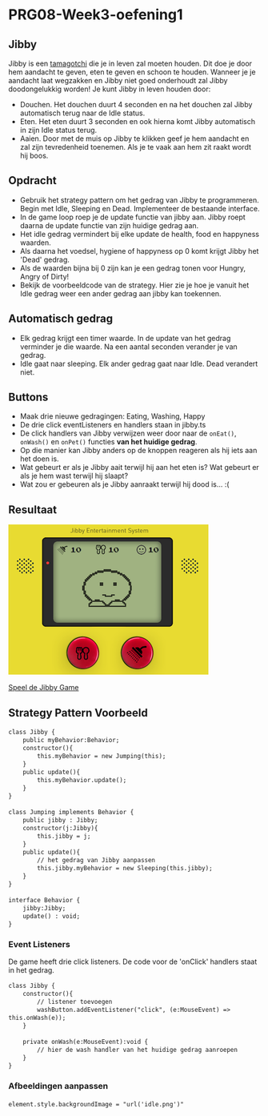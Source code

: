 # PRG08-Week3-oefening1

## Jibby

Jibby is een [tamagotchi](https://en.wikipedia.org/wiki/Tamagotchi) die je in leven zal moeten houden. Dit doe je door hem aandacht te geven, eten te geven en schoon te houden. Wanneer je je aandacht laat wegzakken en Jibby niet goed onderhoudt zal Jibby doodongelukkig worden! Je kunt Jibby in leven houden door:

- Douchen. Het douchen duurt 4 seconden en na het douchen zal Jibby automatisch terug naar de Idle status.
- Eten. Het eten duurt 3 seconden en ook hierna komt Jibby automatisch in zijn Idle status terug.
- Aaien. Door met de muis op Jibby te klikken geef je hem aandacht en zal zijn tevredenheid toenemen. Als je te vaak aan hem zit raakt wordt hij boos.

## Opdracht

- Gebruik het strategy pattern om het gedrag van Jibby te programmeren. Begin met Idle, Sleeping en Dead. Implementeer de bestaande interface.
- In de game loop roep je de update functie van jibby aan. Jibby roept daarna de update functie van zijn huidige gedrag aan.
- Het idle gedrag vermindert bij elke update de health, food en happyness waarden.
- Als daarna het voedsel, hygiene of happyness op 0 komt krijgt Jibby het 'Dead' gedrag.
- Als de waarden bijna bij 0 zijn kan je een gedrag tonen voor Hungry, Angry of Dirty!
- Bekijk de voorbeeldcode van de strategy. Hier zie je hoe je vanuit het Idle gedrag weer een ander gedrag aan jibby kan toekennen.

## Automatisch gedrag

- Elk gedrag krijgt een timer waarde. In de update van het gedrag verminder je die waarde. Na een aantal seconden verander je van gedrag.
- Idle gaat naar sleeping. Elk ander gedrag gaat naar Idle. Dead verandert niet.

## Buttons

- Maak drie nieuwe gedragingen: Eating, Washing, Happy
- De drie click eventListeners en handlers staan in jibby.ts
- De click handlers van Jibby verwijzen weer door naar de `onEat()`, `onWash()` en `onPet()` functies **van het huidige gedrag**.
- Op die manier kan Jibby anders op de knoppen reageren als hij iets aan het doen is.
- Wat gebeurt er als je Jibby aait terwijl hij aan het eten is? Wat gebeurt er als je hem wast terwijl hij slaapt?
- Wat zou er gebeuren als je Jibby aanraakt terwijl hij dood is... :(

## Resultaat

![Jibby](jibbyresult.png?raw=true "Jibby")

[Speel de Jibby Game](https://hr-cmgt.github.io/PRG08-Week3-oefening2-completed/)

## Strategy Pattern Voorbeeld

```
class Jibby {
    public myBehavior:Behavior;
    constructor(){
        this.myBehavior = new Jumping(this);
    }
    public update(){
        this.myBehavior.update();
    }
}

class Jumping implements Behavior {
    public jibby : Jibby;
    constructor(j:Jibby){
        this.jibby = j;
    }
    public update(){
        // het gedrag van Jibby aanpassen
        this.jibby.myBehavior = new Sleeping(this.jibby);
    }
}

interface Behavior {
    jibby:Jibby;
    update() : void;
}
```

### Event Listeners 

De game heeft drie click listeners. De code voor de 'onClick' handlers staat in het gedrag.

```
class Jibby {
    constructor(){
        // listener toevoegen
        washButton.addEventListener("click", (e:MouseEvent) => this.onWash(e));
    }

    private onWash(e:MouseEvent):void {
        // hier de wash handler van het huidige gedrag aanroepen
    }
}
```
### Afbeeldingen aanpassen

`element.style.backgroundImage = "url('idle.png')"`
